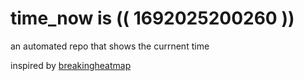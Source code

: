 # time_now is (( 1692025200260 ))

an automated repo that shows the currnent time

inspired by [breakingheatmap](https://github.com/breakingheatmap/breakingheatmap)